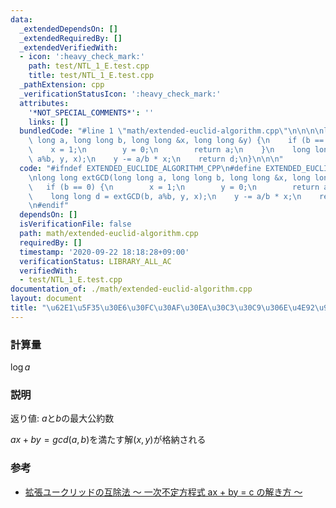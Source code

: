 ```yaml
---
data:
  _extendedDependsOn: []
  _extendedRequiredBy: []
  _extendedVerifiedWith:
  - icon: ':heavy_check_mark:'
    path: test/NTL_1_E.test.cpp
    title: test/NTL_1_E.test.cpp
  _pathExtension: cpp
  _verificationStatusIcon: ':heavy_check_mark:'
  attributes:
    '*NOT_SPECIAL_COMMENTS*': ''
    links: []
  bundledCode: "#line 1 \"math/extended-euclid-algorithm.cpp\"\n\n\n\nlong long extGCD(long\
    \ long a, long long b, long long &x, long long &y) {\n    if (b == 0) {\n    \
    \    x = 1;\n        y = 0;\n        return a;\n    }\n    long long d = extGCD(b,\
    \ a%b, y, x);\n    y -= a/b * x;\n    return d;\n}\n\n\n"
  code: "#ifndef EXTENDED_EUCLIDE_ALGORITHM_CPP\n#define EXTENDED_EUCLIDE_ALGORITHM_CPP\n\
    \nlong long extGCD(long long a, long long b, long long &x, long long &y) {\n \
    \   if (b == 0) {\n        x = 1;\n        y = 0;\n        return a;\n    }\n\
    \    long long d = extGCD(b, a%b, y, x);\n    y -= a/b * x;\n    return d;\n}\n\
    \n#endif"
  dependsOn: []
  isVerificationFile: false
  path: math/extended-euclid-algorithm.cpp
  requiredBy: []
  timestamp: '2020-09-22 18:18:28+09:00'
  verificationStatus: LIBRARY_ALL_AC
  verifiedWith:
  - test/NTL_1_E.test.cpp
documentation_of: ./math/extended-euclid-algorithm.cpp
layout: document
title: "\u62E1\u5F35\u30E6\u30FC\u30AF\u30EA\u30C3\u30C9\u306E\u4E92\u9664\u6CD5"
---
```


### 計算量
$\log{a}$

### 説明
返り値: $a$と$b$の最大公約数

$ax + by = gcd(a, b)$を満たす解$(x, y)$が格納される

### 参考
- [拡張ユークリッドの互除法 〜 一次不定方程式 ax + by = c の解き方 〜](https://qiita.com/drken/items/b97ff231e43bce50199a)
